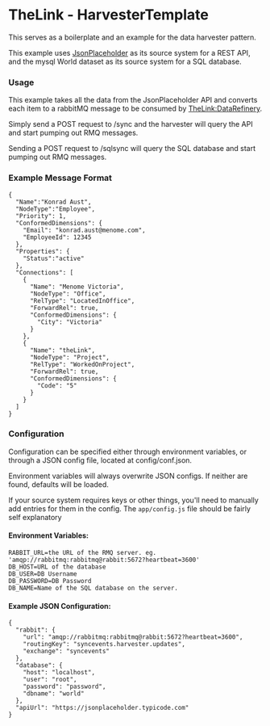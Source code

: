 # TheLink - HarvesterTemplate

This serves as a boilerplate and an example for the data harvester pattern.

This example uses [JsonPlaceholder](https://jsonplaceholder.typicode.com/) as its source system for a REST API, and the mysql World dataset as its source system for a SQL database.

### Usage
This example takes all the data from the JsonPlaceholder API and converts each item to a rabbitMQ message to be consumed by [TheLink:DataRefinery](https://github.com/menome/dataRefinery).

Simply send a POST request to <application root>/sync and the harvester will query the API and start pumping out RMQ messages.

Sending a POST request to <application root>/sqlsync will query the SQL database and start pumping out RMQ messages.

### Example Message Format
```
{
  "Name":"Konrad Aust",
  "NodeType":"Employee",
  "Priority": 1,
  "ConformedDimensions": {
    "Email": "konrad.aust@menome.com",
    "EmployeeId": 12345
  },
  "Properties": {
    "Status":"active"
  },
  "Connections": [
    {
      "Name": "Menome Victoria",
      "NodeType": "Office",
      "RelType": "LocatedInOffice",
      "ForwardRel": true,
      "ConformedDimensions": {
        "City": "Victoria"
      }
    },
    {
      "Name": "theLink",
      "NodeType": "Project",
      "RelType": "WorkedOnProject",
      "ForwardRel": true,
      "ConformedDimensions": {
        "Code": "5"
      }
    }
  ]
}
```

### Configuration

Configuration can be specified either through environment variables, or through a JSON config file, located at config/conf.json.

Environment variables will always overwrite JSON configs. If neither are found, defaults will be loaded.

If your source system requires keys or other things, you'll need to manually add entries for them in the config. The `app/config.js` file should be fairly self explanatory

#### Environment Variables:
```
RABBIT_URL=the URL of the RMQ server. eg. 'amqp://rabbitmq:rabbitmq@rabbit:5672?heartbeat=3600'
DB_HOST=URL of the database
DB_USER=DB Username
DB_PASSWORD=DB Password
DB_NAME=Name of the SQL database on the server.
```

#### Example JSON Configuration:
```
{
  "rabbit": {
    "url": "amqp://rabbitmq:rabbitmq@rabbit:5672?heartbeat=3600",
    "routingKey": "syncevents.harvester.updates",
    "exchange": "syncevents"
  },
  "database": {
    "host": "localhost",
    "user": "root", 
    "password": "password",
    "dbname": "world"
  },
  "apiUrl": "https://jsonplaceholder.typicode.com"
}
```